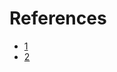 # References

- [1](http://courses.ae.utexas.edu/ase463q/design_pages/spring03/cubesat/web/Paper%20Sections/)
- [2](http://goes.gsfc.nasa.gov/text/databook/cover.pdf)
